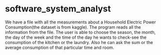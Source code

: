 # software_system_analyst
We have a file with all the measurements about a Household Electric Power Consumption(the dataset is from kaggle). The program reads all the information from the file. The user is able to choose the season, the month, the day of the week and the time of the day he wants to check-see the consumption of the kitchen or the laundry. Also he can ask the sum or the average consumption of that particular time and room.
